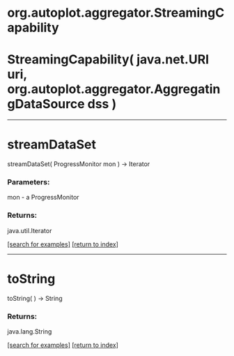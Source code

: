 # org.autoplot.aggregator.StreamingCapability



# StreamingCapability( java.net.URI uri, org.autoplot.aggregator.AggregatingDataSource dss )


***
<a name="streamDataSet"></a>
# streamDataSet
streamDataSet( ProgressMonitor mon ) &rarr; Iterator



### Parameters:
mon - a ProgressMonitor

### Returns:
java.util.Iterator


<a href="https://github.com/autoplot/dev/search?q=streamDataSet&unscoped_q=streamDataSet">[search for examples]</a>
<a href="https://github.com/autoplot/documentation/blob/master/javadoc/index-all.md">[return to index]</a>

***
<a name="toString"></a>
# toString
toString(  ) &rarr; String



### Returns:
java.lang.String


<a href="https://github.com/autoplot/dev/search?q=toString&unscoped_q=toString">[search for examples]</a>
<a href="https://github.com/autoplot/documentation/blob/master/javadoc/index-all.md">[return to index]</a>

